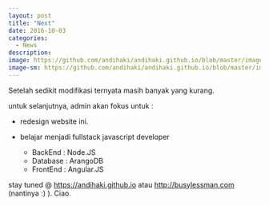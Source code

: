 ```yaml
---
layout: post
title: "Next"
date: 2016-10-03
categories:
  - News
description:
image: https://github.com/andihaki/andihaki.github.io/blob/master/images/blog/next.jpg?raw=true
image-sm: https://github.com/andihaki/andihaki.github.io/blob/master/images/blog/next.jpg?raw=true
---
```

Setelah sedikit modifikasi ternyata masih banyak yang kurang.

untuk selanjutnya, admin akan fokus untuk :

- redesign website ini.
- belajar menjadi fullstack javascript developer

  + BackEnd : Node.JS
  + Database : ArangoDB
  + FrontEnd : Angular.JS


stay tuned @ https://andihaki.github.io atau http://busylessman.com (nantinya :) ).
Ciao.
